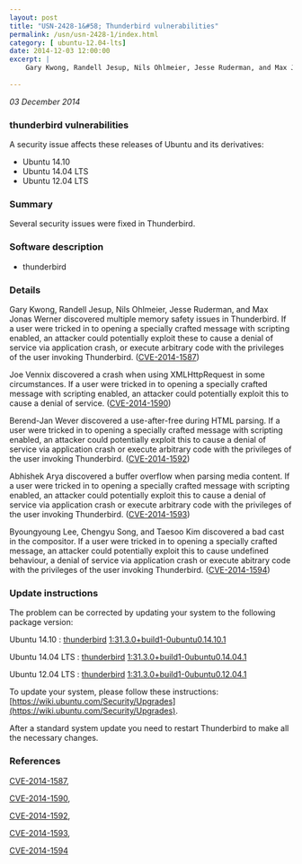 ```yaml
---
layout: post
title: "USN-2428-1&#58; Thunderbird vulnerabilities"
permalink: /usn/usn-2428-1/index.html
category: [ ubuntu-12.04-lts]
date: 2014-12-03 12:00:00
excerpt: |
    Gary Kwong, Randell Jesup, Nils Ohlmeier, Jesse Ruderman, and Max Jonas Werner discovered multiple memory safety issues in Thunderbird. If a user were tricked in to opening a specially crafted message with scripting enabled, an attacker could potentially exploit these to cause a denial of service via application crash, or execute arbitrary code with the privileges of the user invoking Thunderbird. ([CVE-2014-1587](http://people.ubuntu.com/~ubuntu-security/cve/CVE-2014-1587))
    
--- 
```

 
 

*03 December 2014*

### thunderbird vulnerabilities

A security issue affects these releases of Ubuntu and its derivatives:

* Ubuntu 14.10
* Ubuntu 14.04 LTS
* Ubuntu 12.04 LTS

### Summary

Several security issues were fixed in Thunderbird. 

### Software description

* thunderbird 

### Details

Gary Kwong, Randell Jesup, Nils Ohlmeier, Jesse Ruderman, and Max Jonas Werner discovered multiple memory safety issues in Thunderbird. If a user were tricked in to opening a specially crafted message with scripting enabled, an attacker could potentially exploit these to cause a denial of service via application crash, or execute arbitrary code with the privileges of the user invoking Thunderbird. ([CVE-2014-1587](http://people.ubuntu.com/~ubuntu-security/cve/CVE-2014-1587))

Joe Vennix discovered a crash when using XMLHttpRequest in some circumstances. If a user were tricked in to opening a specially crafted message with scripting enabled, an attacker could potentially exploit this to cause a denial of service. ([CVE-2014-1590](http://people.ubuntu.com/~ubuntu-security/cve/CVE-2014-1590))

Berend-Jan Wever discovered a use-after-free during HTML parsing. If a user were tricked in to opening a specially crafted message with scripting enabled, an attacker could potentially exploit this to cause a denial of service via application crash or execute arbitrary code with the privileges of the user invoking Thunderbird. ([CVE-2014-1592](http://people.ubuntu.com/~ubuntu-security/cve/CVE-2014-1592))

Abhishek Arya discovered a buffer overflow when parsing media content. If a user were tricked in to opening a specially crafted message with scripting enabled, an attacker could potentially exploit this to cause a denial of service via application crash or execute arbitrary code with the privileges of the user invoking Thunderbird. ([CVE-2014-1593](http://people.ubuntu.com/~ubuntu-security/cve/CVE-2014-1593))

Byoungyoung Lee, Chengyu Song, and Taesoo Kim discovered a bad cast in the compositor. If a user were tricked in to opening a specially crafted message, an attacker could potentially exploit this to cause undefined behaviour, a denial of service via application crash or execute abitrary code with the privileges of the user invoking Thunderbird. ([CVE-2014-1594](http://people.ubuntu.com/~ubuntu-security/cve/CVE-2014-1594)) 

### Update instructions

The problem can be corrected by updating your system to the following package version:

Ubuntu 14.10
 : [thunderbird](https://launchpad.net/ubuntu/+source/thunderbird) <span> [1:31.3.0+build1-0ubuntu0.14.10.1](https://launchpad.net/ubuntu/+source/thunderbird/1:31.3.0+build1-0ubuntu0.14.10.1) </span> 

Ubuntu 14.04 LTS
 : [thunderbird](https://launchpad.net/ubuntu/+source/thunderbird) <span> [1:31.3.0+build1-0ubuntu0.14.04.1](https://launchpad.net/ubuntu/+source/thunderbird/1:31.3.0+build1-0ubuntu0.14.04.1) </span> 

Ubuntu 12.04 LTS
 : [thunderbird](https://launchpad.net/ubuntu/+source/thunderbird) <span> [1:31.3.0+build1-0ubuntu0.12.04.1](https://launchpad.net/ubuntu/+source/thunderbird/1:31.3.0+build1-0ubuntu0.12.04.1) </span> 

To update your system, please follow these instructions: [https://wiki.ubuntu.com/Security/Upgrades](https://wiki.ubuntu.com/Security/Upgrades).

After a standard system update you need to restart Thunderbird to make all the necessary changes. 

### References

 
 [CVE-2014-1587](http://people.ubuntu.com/~ubuntu-security/cve/CVE-2014-1587), 

 [CVE-2014-1590](http://people.ubuntu.com/~ubuntu-security/cve/CVE-2014-1590), 

 [CVE-2014-1592](http://people.ubuntu.com/~ubuntu-security/cve/CVE-2014-1592), 

 [CVE-2014-1593](http://people.ubuntu.com/~ubuntu-security/cve/CVE-2014-1593), 

 [CVE-2014-1594](http://people.ubuntu.com/~ubuntu-security/cve/CVE-2014-1594)
 


